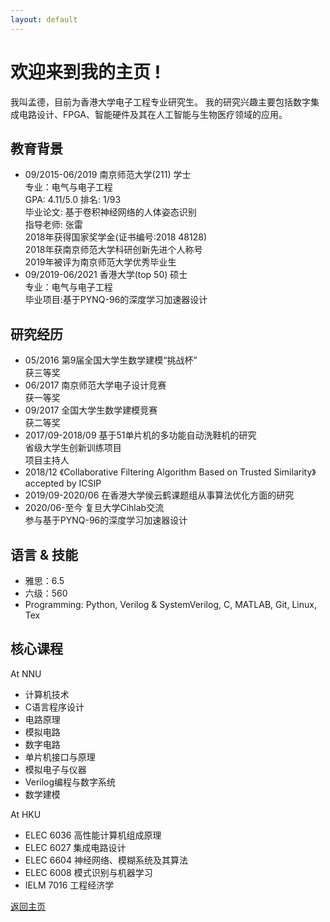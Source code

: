 ```yaml
---
layout: default
---
```


# 欢迎来到我的主页 !   
我叫孟德，目前为香港大学电子工程专业研究生。
我的研究兴趣主要包括数字集成电路设计、FPGA、智能硬件及其在人工智能与生物医疗领域的应用。

## 教育背景
* 09/2015-06/2019  南京师范大学(211) 学士<br />
  专业：电气与电子工程<br />
  GPA: 4.11/5.0    排名: 1/93<br />
  毕业论文: 基于卷积神经网络的人体姿态识别<br />
  指导老师: 张雷<br />
  2018年获得国家奖学金(证书编号:2018 48128)<br />
  2018年获南京师范大学科研创新先进个人称号<br />
  2019年被评为南京师范大学优秀毕业生<br />
* 09/2019-06/2021 香港大学(top 50)  硕士<br />
  专业：电气与电子工程<br />
  毕业项目:基于PYNQ-96的深度学习加速器设计 <br />
  
## 研究经历
* 05/2016    第9届全国大学生数学建模“挑战杯”<br />
  获三等奖<br />
* 06/2017    南京师范大学电子设计竞赛<br />
  获一等奖<br />
* 09/2017    全国大学生数学建模竞赛<br />
  获二等奖<br />  
* 2017/09-2018/09  基于51单片机的多功能自动洗鞋机的研究<br />
  省级大学生创新训练项目<br />
  项目主持人<br />
* 2018/12 《Collaborative Filtering Algorithm Based on Trusted Similarity》accepted by ICSIP<br />
* 2019/09-2020/06 在香港大学侯云鹤课题组从事算法优化方面的研究<br />
* 2020/06-至今 复旦大学Cihlab交流<br />
  参与基于PYNQ-96的深度学习加速器设计<br />
 
## 语言 & 技能
* 雅思：6.5<br />
* 六级：560<br />
* Programming: Python, Verilog & SystemVerilog, C, MATLAB, Git, Linux, Tex<br />

## 核心课程
At NNU<br />
* 计算机技术
* C语言程序设计
* 电路原理
* 模拟电路
* 数字电路
* 单片机接口与原理
* 模拟电子与仪器
* Verilog编程与数字系统
* 数学建模

At HKU<br />
* ELEC 6036 高性能计算机组成原理
* ELEC 6027 集成电路设计
* ELEC 6604 神经网络、模糊系统及其算法
* ELEC 6008 模式识别与机器学习
* IELM 7016 工程经济学


[返回主页](./)





